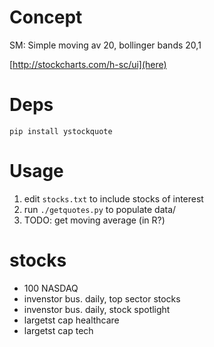# Concept

SM: Simple moving av 20, bollinger bands 20,1

[http://stockcharts.com/h-sc/ui](here)

# Deps
```
pip install ystockquote
```
# Usage
 1. edit `stocks.txt` to include stocks of interest
 2. run `./getquotes.py` to populate data/
 3. TODO: get moving average (in R?)

# stocks
 - 100 NASDAQ
 - invenstor bus. daily, top sector stocks
 - invenstor bus. daily, stock spotlight 
 - largetst cap healthcare
 - largetst cap tech
